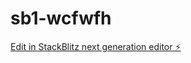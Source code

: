 # sb1-wcfwfh

[Edit in StackBlitz next generation editor ⚡️](https://stackblitz.com/~/github.com/JamhorA/sb1-wcfwfh)